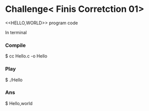 Challenge< Finis Corretction 01>
=========

<<HELLO,WORLD>> program code

In terminal

<H3>Compile</H3>
$ cc Hello.c -o Hello

<H3>Play</H3>
$ ./Hello

<H3>Ans</H3>
$ Hello,world

